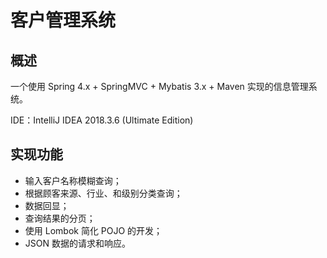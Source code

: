 # 客户管理系统

## 概述

一个使用 Spring 4.x + SpringMVC + Mybatis 3.x + Maven 实现的信息管理系统。

IDE：IntelliJ IDEA 2018.3.6 (Ultimate Edition)

## 实现功能

* 输入客户名称模糊查询；
* 根据顾客来源、行业、和级别分类查询；
* 数据回显；
* 查询结果的分页；
* 使用 Lombok 简化 POJO 的开发；
* JSON 数据的请求和响应。